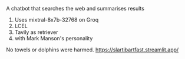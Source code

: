 A chatbot that searches the web and summarises results
1. Uses mixtral-8x7b-32768 on Groq
2. LCEL
3. Tavily as retriever
4. with Mark Manson's personality

No towels or dolphins were harmed.
https://slartibartfast.streamlit.app/
